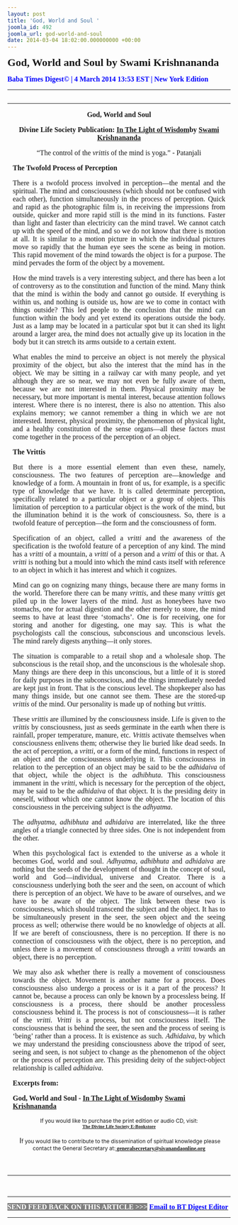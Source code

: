 ```yaml
---
layout: post
title: 'God, World and Soul '
joomla_id: 492
joomla_url: god-world-and-soul
date: 2014-03-04 18:02:00.000000000 +00:00
---
```

<p style="margin-left: 0.5in; text-indent: -0.5in;"><span style="font-size: 18pt; font-family: book antiqua,palatino;"><strong><strong><span style="line-height: 115%;"><strong><span style="line-height: 115%;"><strong><span style="line-height: 115%;">God, World and Soul by Swami Krishnananda</span></strong></span></strong></span></strong></strong></span></p>
<p style="text-align: justify;"><strong><span style="font-family: book antiqua,palatino; font-size: 12pt; color: #3366ff;"><span style="line-height: 115%;"><span style="color: #0000ff;">Baba Times Digest© | 4 March 2014 13:53 EST | New York Edition</span><br /></span></span></strong></p>
<hr />
<div>
<table align="left" cellpadding="0" cellspacing="0" vspace="0" hspace="0">
<tbody>
<tr>
<td style="padding: 0in 9pt;" align="left" valign="top">
<p style="text-align: center;" align="center"><span style="font-size: 12pt; font-family: book antiqua,palatino;"><strong>God, World and Soul</strong></span></p>
<p style="text-align: center;" align="center"><span style="font-size: 12pt; font-family: book antiqua,palatino;"><strong>Divine Life Society Publication: </strong><a href="http://www.swami-krishnananda.org/light/light_06.html"><strong>In The Light of Wisdom</strong></a><strong></strong><strong>by </strong><a href="http://www.dlshq.org/saints/krishnananda.htm"><strong>Swami Krishnananda</strong></a><strong></strong></span></p>
<p style="text-align: center;" align="center"><span style="font-size: 12pt; font-family: book antiqua,palatino;">“The control of the <em>vrittis</em> of the mind is yoga.” - Patanjali</span></p>
<p style="text-align: justify;"><span style="font-size: 12pt; font-family: book antiqua,palatino;"><strong>The Twofold Process of Perception</strong></span></p>
<p style="text-align: justify;"><span style="font-size: 12pt; font-family: book antiqua,palatino;">There is a twofold process involved in perception—the mental and the spiritual. The mind and consciousness (which should not be confused with each other), function simultaneously in the process of perception. Quick and rapid as the photographic film is, in receiving the impressions from outside, quicker and more rapid still is the mind in its functions. Faster than light and faster than electricity can the mind travel. We cannot catch up with the speed of the mind, and so we do not know that there is motion at all. It is similar to a motion picture in which the individual pictures move so rapidly that the human eye sees the scene as being in motion. This rapid movement of the mind towards the object is for a purpose. The mind pervades the form of the object by a movement.</span></p>
<p style="text-align: justify;"><span style="font-size: 12pt; font-family: book antiqua,palatino;">How the mind travels is a very interesting subject, and there has been a lot of controversy as to the constitution and function of the mind. Many think that the mind is within the body and cannot go outside. If everything is within us, and nothing is outside us, how are we to come in contact with things outside? This led people to the conclusion that the mind can function within the body and yet extend its operations outside the body. Just as a lamp may be located in a particular spot but it can shed its light around a larger area, the mind does not actually give up its location in the body but it can stretch its arms outside to a certain extent.</span></p>
<p style="text-align: justify;"><span style="font-size: 12pt; font-family: book antiqua,palatino;">What enables the mind to perceive an object is not merely the physical proximity of the object, but also the interest that the mind has in the object. We may be sitting in a railway car with many people, and yet although they are so near, we may not even be fully aware of them, because we are not interested in them. Physical proximity may be necessary, but more important is mental interest, because attention follows interest. Where there is no interest, there is also no attention. This also explains memory; we cannot remember a thing in which we are not interested. Interest, physical proximity, the phenomenon of physical light, and a healthy constitution of the sense organs—all these factors must come together in the process of the perception of an object.</span></p>
<p style="text-align: justify;"><span style="font-size: 12pt; font-family: book antiqua,palatino;"><strong>The Vrittis</strong></span></p>
<p style="text-align: justify;"><span style="font-size: 12pt; font-family: book antiqua,palatino;">But there is a more essential element than even these, namely, consciousness. The two features of perception are—knowledge and knowledge of a form. A mountain in front of us, for example, is a specific type of knowledge that we have. It is called determinate perception, specifically related to a particular object or a group of objects. This limitation of perception to a particular object is the work of the mind, but the illumination behind it is the work of consciousness. So, there is a twofold feature of perception—the form and the consciousness of form.</span></p>
<p style="text-align: justify;"><span style="font-size: 12pt; font-family: book antiqua,palatino;">Specification of an object, called a <em>vritti</em> and the awareness of the specification is the twofold feature of a perception of any kind. The mind has a <em>vritti</em> of a mountain, a <em>vritti</em> of a person and a <em>vritti</em> of this or that. A <em>vritti</em> is nothing but a mould into which the mind casts itself with reference to an object in which it has interest and which it cognizes.</span></p>
<p style="text-align: justify;"><span style="font-size: 12pt; font-family: book antiqua,palatino;">Mind can go on cognizing many things, because there are many forms in the world. Therefore there can be many <em>vrittis</em>, and these many <em>vrittis</em> get piled up in the lower layers of the mind. Just as honeybees have two stomachs, one for actual digestion and the other merely to store, the mind seems to have at least three ‘stomachs’. One is for receiving, one for storing and another for digesting, one may say. This is what the psychologists call the conscious, subconscious and unconscious levels. The mind rarely digests anything—it only stores.</span></p>
<p style="text-align: justify;"><span style="font-size: 12pt; font-family: book antiqua,palatino;">The situation is comparable to a retail shop and a wholesale shop. The subconscious is the retail shop, and the unconscious is the wholesale shop. Many things are there deep in this unconscious, but a little of it is stored for daily purposes in the subconscious, and the things immediately needed are kept just in front. That is the conscious level. The shopkeeper also has many things inside, but one cannot see them. These are the stored-up <em>vrittis</em> of the mind. Our personality is made up of nothing but <em>vrittis</em>.</span></p>
<p style="text-align: justify;"><span style="font-size: 12pt; font-family: book antiqua,palatino;">These <em>vrittis</em> are illumined by the consciousness inside. Life is given to the <em>vrittis</em> by consciousness, just as seeds germinate in the earth when there is rainfall, proper temperature, manure, etc. <em>Vrittis</em> activate themselves when consciousness enlivens them; otherwise they lie buried like dead seeds. In the act of perception, a <em>vritti</em>, or a form of the mind, functions in respect of an object and the consciousness underlying it. This consciousness in relation to the perception of an object may be said to be the <em>adhidaiva</em> of that object, while the object is the <em>adhibhuta</em>. This consciousness immanent in the <em>vritti</em>, which is necessary for the perception of the object, may be said to be the <em>adhidaiva</em> of that object. It is the presiding deity in oneself, without which one cannot know the object. The location of this consciousness in the perceiving subject is the <em>adhyatma</em>.</span></p>
<p style="text-align: justify;"><span style="font-size: 12pt; font-family: book antiqua,palatino;">The <em>adhyatma</em>, <em>adhibhuta</em> and <em>adhidaiva</em> are interrelated, like the three angles of a triangle connected by three sides. One is not independent from the other.</span></p>
<p style="text-align: justify;"><span style="font-size: 12pt; font-family: book antiqua,palatino;">When this psychological fact is extended to the universe as a whole it becomes God, world and soul. <em>Adhyatma</em>, <em>adhibhuta</em> and <em>adhidaiva</em> are nothing but the seeds of the development of thought in the concept of soul, world and God—individual, universe and Creator. There is a consciousness underlying both the seer and the seen, on account of which there is perception of an object. We have to be aware of ourselves, and we have to be aware of the object. The link between these two is consciousness, which should transcend the subject and the object. It has to be simultaneously present in the seer, the seen object and the seeing process as well; otherwise there would be no knowledge of objects at all. If we are bereft of consciousness, there is no perception. If there is no connection of consciousness with the object, there is no perception, and unless there is a movement of consciousness through a <em>vritti</em> towards an object, there is no perception.</span></p>
<p style="text-align: justify;"><span style="font-size: 12pt; font-family: book antiqua,palatino;">We may also ask whether there is really a movement of consciousness towards the object. Movement is another name for a process. Does consciousness also undergo a process or is it a part of the process? It cannot be, because a process can only be known by a processless being. If consciousness is a process, there should be another processless consciousness behind it. The process is not of consciousness—it is rather of the <em>vritti</em>. <em>Vritti</em> is a process, but not consciousness itself. The consciousness that is behind the seer, the seen and the process of seeing is ‘being’ rather than a process. It is existence as such. <em>Adhidaiva</em>, by which we may understand the presiding consciousness above the tripod of seer, seeing and seen, is not subject to change as the phenomenon of the object or the process of perception are. This presiding deity of the subject-object relationship is called <em>adhidaiva</em>.</span></p>
<p style="line-height: normal;"><span style="font-size: 12pt; font-family: book antiqua,palatino;"><strong>Excerpts from:</strong></span></p>
<p><span style="font-size: 12pt; font-family: book antiqua,palatino;"><strong>God, World and Soul - </strong><a href="http://www.swami-krishnananda.org/light/light_06.html"><strong>In The Light of Wisdom</strong></a><strong></strong><strong>by </strong><a href="http://www.dlshq.org/saints/krishnananda.htm"><strong>Swami Krishnananda</strong></a></span><strong></strong></p>
<p style="text-align: center;" align="center"><span style="font-size: 9pt;">If you would like to purchase the print edition or audio CD, visit:</span> <br /> <strong><span style="font-family: 'Arial Narrow','sans-serif'; font-size: 8pt;"><a href="http://www.dlshq.org/cgi-bin/store/commerce.cgi?category=krishnananda&amp;cart_id=1394930528.401">The Divine Life Society E-Bookstore</a></span></strong></p>
<p style="text-align: center;" align="center">&nbsp;I<span style="font-size: 9pt;">f you would like to contribute to the dissemination of spiritual knowledge please contact the General Secretary at:</span><strong><span style="font-family: 'Calibri','sans-serif'; font-size: 9pt; line-height: 115%;"><a href="mailto:generalsecretary@sivanandaonline.org"> </a><a href="mailto:generalsecretary@sivanandaonline.org">generalsecretary@sivanandaonline.org</a></span></strong></p>
<p>&nbsp;</p>
</td>
</tr>
</tbody>
</table>
</div>
<p>&nbsp;</p>
<hr />
<p><span style="font-family: book antiqua,palatino; font-size: 12pt;"><span style="color: #0000ff;"><span style="color: #0000ff;"><span style="font-size: 11pt; line-height: 115%; font-family: 'Book Antiqua','serif';"><strong><span style="font-family: book antiqua,palatino; font-size: 12pt; color: #3366ff;"><span style="line-height: 115%;"><span style="color: #000000;"><span style="background-color: #808080; color: #ffffff;">SEND FEED BACK ON THIS ARTICLE &gt;&gt;&gt;</span> <a href="mailto:thebabatimes@gmail.com"><span style="color: #0000ff;"><span style="color: #0000ff;">Email to BT Digest Editor</span></span></a><br /></span></span></span></strong></span></span></span></span></p>
<hr />
<p>&nbsp;</p>
